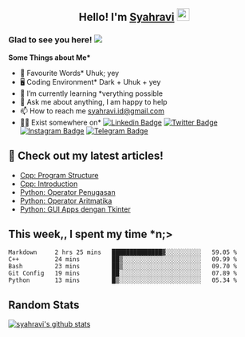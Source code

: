 <h2 align="center">Hello! I'm <a href="https://syahravi.github.io" target="_blank">Syahravi</a> <img src="https://media.giphy.com/media/hvRJCLFzcasrR4ia7z/giphy.gif" width="25px"></h2>

### Glad to see you here! ![](https://visitor-badge.glitch.me/badge?page_id=syahravi.syahravi)

<b> Some Things about Me*</b>
- 💬 Favourite Words\* Uhuk; yey
- 🖥️ Coding Environment\* Dark + Uhuk + yey
- 🌱 I’m currently learning \*verything possible
- 👀 Ask me about anything, I am happy to help
- 📫 How to reach me syahravi.id@gmail.com
- 👨‍💻 Exist somewhere on\* 
[![Linkedin Badge](https://img.shields.io/badge/-LinkedIn-0e76a8?style=flat-square&logo=Linkedin&logoColor=white)](https://linkedin.com/in/syahravi/)
[![Twitter Badge](https://img.shields.io/badge/-Twitter-00acee?style=flat-square&logo=Twitter&logoColor=white)](https://twitter.com/syahraavi/)
[![Instagram Badge](https://img.shields.io/badge/-Instagram-e4405f?style=flat-square&logo=Instagram&logoColor=white)](https://instagram.com/syahraavi)
[![Telegram Badge](https://img.shields.io/badge/-Telegram-0088cc?style=flat-square&logo=Telegram&logoColor=white)](https://t.me/syahravi)
## 📝 Check out my latest articles!
<!-- BLOG-POST-LIST:START -->
- [Cpp: Program Structure](https://www.syahravi.my.id/cpp-program-structure/)
- [Cpp: Introduction](https://www.syahravi.my.id/cpp/)
- [Python: Operator Penugasan](https://www.syahravi.my.id/python-assignment/)
- [Python: Operator Aritmatika](https://www.syahravi.my.id/python-arithmetic/)
- [Python: GUI Apps dengan Tkinter](https://www.syahravi.my.id/python-tkinter/)
<!-- BLOG-POST-LIST:END -->

## This week,, I spent my time \*n;>
<!--START_SECTION:waka-->
```text
Markdown     2 hrs 25 mins   ██████████████▓░░░░░░░░░░   59.05 % 
C++          24 mins         ██▒░░░░░░░░░░░░░░░░░░░░░░   09.99 % 
Bash         23 mins         ██▒░░░░░░░░░░░░░░░░░░░░░░   09.70 % 
Git Config   19 mins         ██░░░░░░░░░░░░░░░░░░░░░░░   07.89 % 
Python       13 mins         █▒░░░░░░░░░░░░░░░░░░░░░░░   05.34 % 
```
<!--END_SECTION:waka-->

## Random Stats
[![syahravi's github stats](https://github-readme-stats.vercel.app/api?username=syahravi&show_icons=true&theme=synthwave)](https://github.com/syahravi/)
